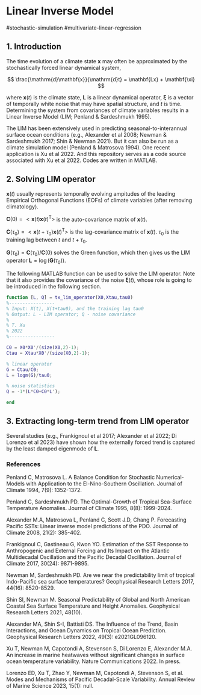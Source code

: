 # Linear Inverse Model

#stochastic-simulation #multivariate-linear-regression

## 1. Introduction

The time evolution of a climate state $\mathbf{x}$ may often be approximated by the stochastically forced linear dynamical system,

$$
\frac{\mathrm{d}\mathbf{x}}{\mathrm{d}t} = \mathbf{Lx} + \mathbf{\xi}
$$

where $\mathbf{x}(t)$ is the climate state, $\mathbf{L}$ is a linear dynamical operator, $\mathbf{\xi}$ is a vector of temporally white noise that may have spatial structure, and $t$ is time. Determining the system from covariances of climate variables results in a Linear Inverse Model (LIM; Penland & Sardeshmukh 1995).

The LIM has been extensively used in predicting seasonal-to-interannual surface ocean conditions (e.g., Alexander et al 2008; Newman & Sardeshmukh 2017; Shin & Newman 2021). But it can also be run as a climate simulation model (Penland & Matrosova 1994). One recent application is Xu et al 2022. And this repository serves as a code source associated with Xu et al 2022. Codes are written in MATLAB.

## 2. Solving LIM operator

$\mathbf{x}(t)$ usually represents temporally evolving ampitudes of the leading Empirical Orthogonal Functions (EOFs) of climate variables (after removing climatology).

$\mathbf{C}(0) = <\mathbf{x}(t)\mathbf{x}(t)^\mathrm{T}>$ is the auto-covariance matrix of $\mathbf{x}(t)$.

$\mathbf{C}(\tau_0) = <\mathbf{x}(t+\tau_0)\mathbf{x}(t)^\mathrm{T}>$ is the lag-covariance matrix of $\mathbf{x}(t)$. $\tau_0$ is the training lag between $t$ and $t+\tau_0$.

$\mathbf{G}(\tau_0) = \mathbf{C}(\tau_0)/\mathbf{C}(0)$ solves the Green function, which then gives us the LIM operator $\mathbf{L} = \log(\mathbf{G}(\tau_0))$.

The following MATLAB function can be used to solve the LIM operator. Note that it also provides the covariance of the noise $\mathbf{\xi}(t)$, whose role is going to be introduced in the following section.

```Matlab
function [L, Q] = tx_lim_operator(X0,Xtau,tau0)
%-----------------
% Input: X(t), X(t+tau0), and the training lag tau0
% Output: L - LIM operator; Q - noise covariance
% 
% T. Xu
% 2022
%-----------------

C0 = X0*X0'/(size(X0,2)-1);
Ctau = Xtau*X0'/(size(X0,2)-1);

% linear operator
G = Ctau/C0;
L = logm(G)/tau0;

% noise statistics
Q = -1*(L*C0+C0*L');

end
```

## 3. Extracting long-term trend from LIM operator

Several studies (e.g., Frankignoul et al 2017; Alexander et al 2022; Di Lorenzo et al 2023) have shown how the externally forced trend is captured by the least damped eigenmode of $\mathbf{L}$. 

### References

Penland C, Matrosova L. A Balance Condition for Stochastic Numerical-Models with Application to the El-Nino-Southern Oscillation. Journal of Climate 1994, 7(9): 1352-1372.

Penland C, Sardeshmukh PD. The Optimal-Growth of Tropical Sea-Surface Temperature Anomalies. Journal of Climate 1995, 8(8): 1999-2024.

Alexander M.A, Matrosova L, Penland C, Scott J.D, Chang P. Forecasting Pacific SSTs: Linear inverse model predictions of the PDO. Journal of Climate 2008, 21(2): 385-402.

Frankignoul C, Gastineau G, Kwon YO. Estimation of the SST Response to Anthropogenic and External Forcing and Its Impact on the Atlantic Multidecadal Oscillation and the Pacific Decadal Oscillation. Journal of Climate 2017, 30(24): 9871-9895.

Newman M, Sardeshmukh PD. Are we near the predictability limit of tropical Indo-Pacific sea surface temperatures? Geophysical Research Letters 2017, 44(16): 8520-8529.

Shin SI, Newman M. Seasonal Predictability of Global and North American Coastal Sea Surface Temperature and Height Anomalies. Geophysical Research Letters 2021, 48(10).

Alexander MA, Shin S-I, Battisti DS. The Influence of the Trend, Basin Interactions, and Ocean Dynamics on Tropical Ocean Prediction. Geophysical Research Letters 2022, 49(3): e2021GL096120.

Xu T, Newman M, Capotondi A, Stevenson S, Di Lorenzo E, Alexander M.A. An increase in marine heatwaves without significant changes in surface ocean temperature variability. Nature Communications 2022. In press.

Lorenzo ED, Xu T, Zhao Y, Newman M, Capotondi A, Stevenson S, et al. Modes and Mechanisms of Pacific Decadal-Scale Variability. Annual Review of Marine Science 2023, 15(1): null.